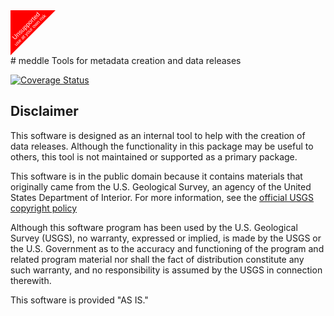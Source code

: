 <svg viewBox='0 0 700 100'>
  <path d="M100,0 L0,100 L0,0z" fill="red"/>
  <text x='50' y='50' dy="-0.5em" style='font-size: 8.00pt; font-family: Arial;' fill='white' transform="rotate(-45 50 50)" text-anchor="middle">use at your own risk</text>
  <text x='50' y='50' dy="-1.2em" font-family='Arial' fill='white' transform="rotate(-45 50 50)" text-anchor="middle">Unsupported</text>
</svg>
# meddle
Tools for metadata creation and data releases  

[![Coverage Status](https://coveralls.io/repos/github/USGS-R/meddle/badge.svg?branch=master)](https://coveralls.io/github/USGS-R/meddle?branch=master)


Disclaimer
----------
This software is designed as an internal tool to help with the creation of data releases. Although the functionality in this package may be useful to others, this tool is not maintained or supported as a primary package.

This software is in the public domain because it contains materials that originally came from the U.S. Geological Survey, an agency of the United States Department of Interior. For more information, see the [official USGS copyright policy](http://www.usgs.gov/visual-id/credit_usgs.html#copyright/ "official USGS copyright policy")

Although this software program has been used by the U.S. Geological Survey (USGS), no warranty, expressed or implied, is made by the USGS or the U.S. Government as to the accuracy and functioning of the program and related program material nor shall the fact of distribution constitute any such warranty, and no responsibility is assumed by the USGS in connection therewith.

This software is provided "AS IS."
